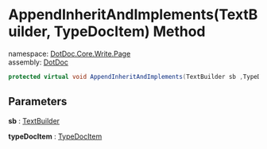 ﻿# AppendInheritAndImplements\(TextBuilder, TypeDocItem\) Method

namespace: [DotDoc\.Core\.Write\.Page](../../DotDoc.Core.Write.Page.md)<br />
assembly: [DotDoc](../../../DotDoc.md)



```csharp
protected virtual void AppendInheritAndImplements(TextBuilder sb ,TypeDocItem typeDocItem);
```

## Parameters

__sb__ : [TextBuilder](../../../DotDoc/DotDoc.Core.Write/TextBuilder.md)



__typeDocItem__ : [TypeDocItem](../../../DotDoc/DotDoc.Core.Models/TypeDocItem.md)



